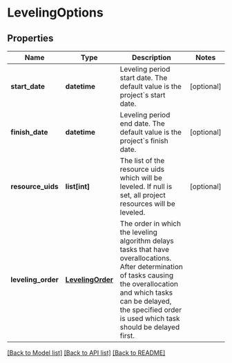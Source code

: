# LevelingOptions

## Properties
Name | Type | Description | Notes
------------ | ------------- | ------------- | -------------
**start_date** | **datetime** | Leveling period start date. The default value is the project&#x60;s start date. | [optional] 
**finish_date** | **datetime** | Leveling period end date. The default value is the project&#x60;s finish date. | [optional] 
**resource_uids** | **list[int]** | The list of the resource uids which will be leveled. If null is set,  all project resources will be leveled. | [optional] 
**leveling_order** | [**LevelingOrder**](LevelingOrder.md) | The order in which the leveling algorithm delays tasks that have overallocations. After determination of tasks causing the overallocation and which tasks can be delayed, the specified order is used which task should be delayed first. | 

[[Back to Model list]](../README.md#documentation-for-models) [[Back to API list]](../README.md#documentation-for-api-endpoints) [[Back to README]](../README.md)


